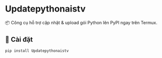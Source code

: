 # Updatepythonaistv

📦 Công cụ hỗ trợ cập nhật & upload gói Python lên PyPI ngay trên Termux.

## 🚀 Cài đặt
```bash
pip install Updatepythonaistv
```